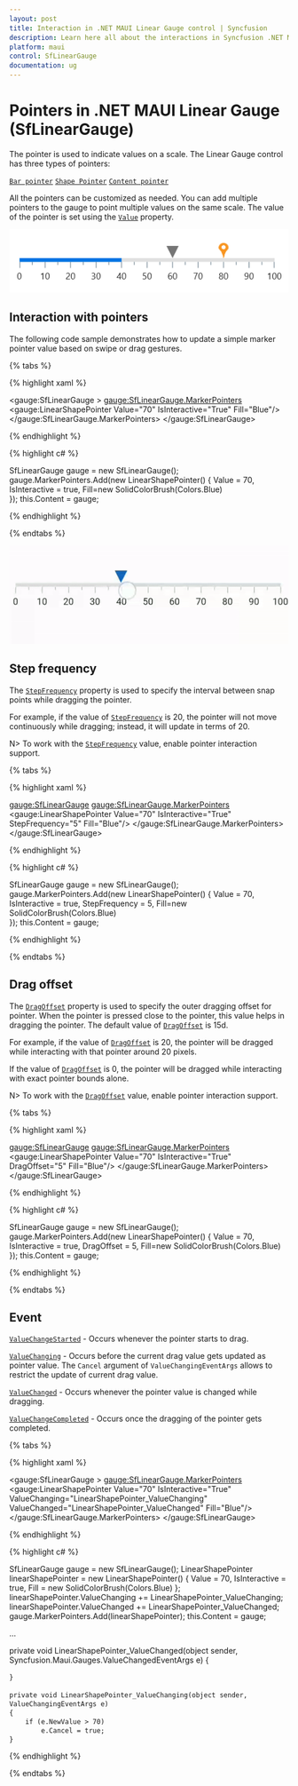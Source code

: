 ```yaml
---
layout: post
title: Interaction in .NET MAUI Linear Gauge control | Syncfusion
description: Learn here all about the interactions in Syncfusion .NET MAUI Linear Gauge (SfLinearGauge) control and more
platform: maui
control: SfLinearGauge
documentation: ug
---
```


# Pointers in .NET MAUI Linear Gauge (SfLinearGauge)

The pointer is used to indicate values on a scale. The Linear Gauge control has three types of pointers:

[`Bar pointer`]()
[`Shape Pointer`]()
[`Content pointer`]()

All the pointers can be customized as needed. You can add multiple pointers to the gauge to point multiple values on the same scale. The value of the pointer is set using the [`Value`]() property.

![Pointer in linear gauge](images/pointers/pointers.PNG)

## Interaction with pointers

The following code sample demonstrates how to update a simple marker pointer value based on swipe or drag gestures.

{% tabs %}

{% highlight xaml %}

<gauge:SfLinearGauge >
                <gauge:SfLinearGauge.MarkerPointers>
                    <gauge:LinearShapePointer Value="70" IsInteractive="True" Fill="Blue"/>
                </gauge:SfLinearGauge.MarkerPointers>
            </gauge:SfLinearGauge>

{% endhighlight %}

{% highlight c# %}

SfLinearGauge gauge = new SfLinearGauge();
		gauge.MarkerPointers.Add(new LinearShapePointer()
		{
			Value = 70,
			IsInteractive = true,
			Fill=new SolidColorBrush(Colors.Blue)	
		});
		this.Content = gauge;

{% endhighlight %}

{% endtabs %}

![Simple pointer interaction in linear gauge](images/pointers/simple_interaction.gif)

## Step frequency

The [`StepFrequency`]() property is used to specify the interval between snap points while dragging the pointer.

For example, if the value of [`StepFrequency`]() is 20, the pointer will not move continuously while dragging; instead, it will update in terms of 20.

N> To work with the [`StepFrequency`]() value, enable pointer interaction support.

{% tabs %}

{% highlight xaml %}

<gauge:SfLinearGauge>
                <gauge:SfLinearGauge.MarkerPointers>
                    <gauge:LinearShapePointer Value="70" IsInteractive="True" 
                                              StepFrequency="5" Fill="Blue"/>
                </gauge:SfLinearGauge.MarkerPointers>
            </gauge:SfLinearGauge>

{% endhighlight %}

{% highlight c# %}

SfLinearGauge gauge = new SfLinearGauge();
		gauge.MarkerPointers.Add(new LinearShapePointer()
		{
			Value = 70,
			IsInteractive = true,
			StepFrequency = 5,
			Fill=new SolidColorBrush(Colors.Blue)	
		});
		this.Content = gauge;

{% endhighlight %}

{% endtabs %}

## Drag offset

The [`DragOffset`]() property is used to specify the outer dragging offset for pointer. When the pointer is pressed close to the pointer, this value helps in dragging the pointer. The default value of [`DragOffset`]() is 15d.

For example, if the value of [`DragOffset`]() is 20, the pointer will be dragged while interacting with that pointer around 20 pixels.	

If the value of [`DragOffset`]() is 0, the pointer will be dragged while interacting with exact pointer bounds alone.

N> To work with the [`DragOffset`]() value, enable pointer interaction support.

{% tabs %}

{% highlight xaml %}

<gauge:SfLinearGauge>
                <gauge:SfLinearGauge.MarkerPointers>
                    <gauge:LinearShapePointer Value="70" IsInteractive="True" 
                                              DragOffset="5" Fill="Blue"/>
                </gauge:SfLinearGauge.MarkerPointers>
            </gauge:SfLinearGauge>

{% endhighlight %}

{% highlight c# %}

SfLinearGauge gauge = new SfLinearGauge();
		gauge.MarkerPointers.Add(new LinearShapePointer()
		{
			Value = 70,
			IsInteractive = true,
			DragOffset = 5,
			Fill=new SolidColorBrush(Colors.Blue)	
		});
		this.Content = gauge;

{% endhighlight %}

{% endtabs %}


## Event

[`ValueChangeStarted`]() - Occurs whenever the pointer starts to drag.

[`ValueChanging`]() - Occurs before the current drag value gets updated as pointer value. The `Cancel` argument of `ValueChangingEventArgs` allows to restrict the update of current drag value.

[`ValueChanged`]() - Occurs whenever the pointer value is changed while dragging.

[`ValueChangeCompleted`]() - Occurs once the dragging of the pointer gets completed.

{% tabs %}

{% highlight xaml %}

<gauge:SfLinearGauge >
                <gauge:SfLinearGauge.MarkerPointers>
                    <gauge:LinearShapePointer Value="70" IsInteractive="True" 
                                              ValueChanging="LinearShapePointer_ValueChanging"
                                              ValueChanged="LinearShapePointer_ValueChanged"
                                              Fill="Blue"/>
                </gauge:SfLinearGauge.MarkerPointers>
            </gauge:SfLinearGauge>

{% endhighlight %}

{% highlight c# %}

SfLinearGauge gauge = new SfLinearGauge();
		LinearShapePointer linearShapePointer = new LinearShapePointer()
		{
			Value = 70,
			IsInteractive = true,
			Fill = new SolidColorBrush(Colors.Blue)
		};
		linearShapePointer.ValueChanging += LinearShapePointer_ValueChanging;
		linearShapePointer.ValueChanged += LinearShapePointer_ValueChanged;
		gauge.MarkerPointers.Add(linearShapePointer);
		this.Content = gauge;

...

private void LinearShapePointer_ValueChanged(object sender, Syncfusion.Maui.Gauges.ValueChangedEventArgs e)
	{

	}

	private void LinearShapePointer_ValueChanging(object sender, ValueChangingEventArgs e)
	{
		if (e.NewValue > 70)
			e.Cancel = true;
	}

{% endhighlight %}

{% endtabs %}
